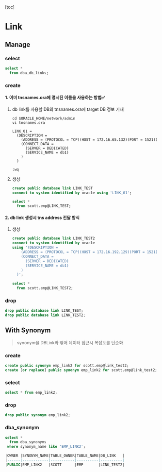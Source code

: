 [toc]

# Link

## Manage

### select

```sql
select *
  from dba_db_links;
```

### create

####  1. 이미 tnsnames.ora에 명시된 이름을 사용하는 방법✅

1. db link를 사용할 DB의 tnsnames.ora에 target DB 정보 기재

   ```shell
   cd $ORACLE_HOME/network/admin
   vi tnsnames.ora
   
   LINK_01 =
     (DESCRIPTION =
       (ADDRESS = (PROTOCOL = TCP)(HOST = 172.16.65.132)(PORT = 1521))
       (CONNECT_DATA =
         (SERVER = DEDICATED)
         (SERVICE_NAME = db1)
       )
     )
   
   :wq
   ```

2. 생성

   ```sql
   create public database link LINK_TEST
   connect to system identified by oracle using 'LINK_01';
   
   select *
     from scott.emp@LINK_TEST;
   ```

#### 2. db link 생성시 tns address 전달 방식

1. 생성
   ```sql
   create public database link LINK_TEST2
   connect to system identified by oracle
   using '(DESCRIPTION =
       (ADDRESS = (PROTOCOL = TCP)(HOST = 172.16.192.129)(PORT = 1521))
       (CONNECT_DATA =
         (SERVER = DEDICATED)
         (SERVICE_NAME = db1)
       )
     )';
     
   select *
     from scott.emp@LINK_TEST2;
   ```

### drop

```sql
drop public database link LINK_TEST;
drop public database link LINK_TEST2;
```

## With Synonym

>  synonym을 DBLink와 엮어 데이터 접근시 복잡도를 단순화

### create

```sql
create public synonym emp_link2 for scott.emp@link_test2;
create [or replace] public synonym emp_link2 for scott.emp@link_test2;
```

### select

```sql
select * from emp_link2;
```

### drop

```sql
drop public synonym emp_link2;
```

### dba_synonym

```sql
select *
  from dba_synonyms
 where synonym_name like 'EMP_LINK2';
 
|OWNER |SYNONYM_NAME|TABLE_OWNER|TABLE_NAME|DB_LINK   |
|------|------------|-----------|----------|----------|
|PUBLIC|EMP_LINK2   |SCOTT      |EMP       |LINK_TEST2|
```

